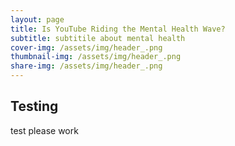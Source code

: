 ```yaml
---
layout: page
title: Is YouTube Riding the Mental Health Wave? 
subtitle: subtitile about mental health 
cover-img: /assets/img/header_.png
thumbnail-img: /assets/img/header_.png
share-img: /assets/img/header_.png
---
```


## Testing

test please work